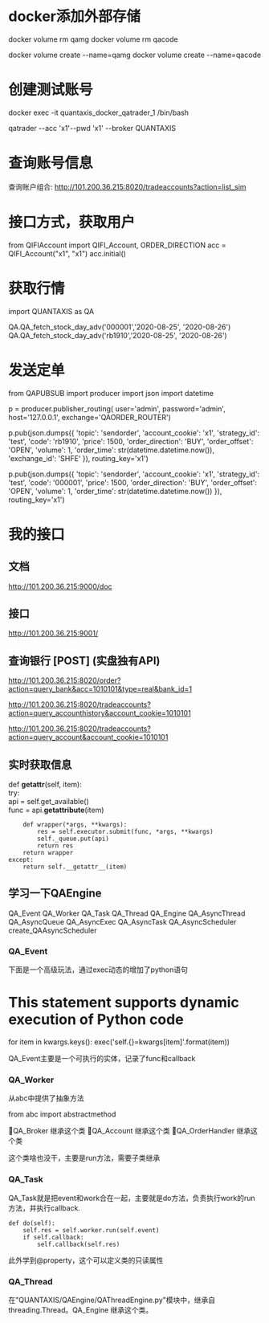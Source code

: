 # docker添加外部存储

docker volume rm qamg
docker volume rm qacode

docker volume create --name=qamg
docker volume create --name=qacode

# 创建测试账号

docker exec -it quantaxis_docker_qatrader_1 /bin/bash

qatrader --acc 'x1'--pwd 'x1' --broker QUANTAXIS

# 查询账号信息

查询账户组合: http://101.200.36.215:8020/tradeaccounts?action=list_sim


# 接口方式，获取用户

from QIFIAccount import QIFI_Account, ORDER_DIRECTION
acc = QIFI_Account("x1", "x1")
acc.initial()


# 获取行情

import QUANTAXIS as QA

QA.QA_fetch_stock_day_adv('000001','2020-08-25', '2020-08-26')
QA.QA_fetch_stock_day_adv('rb1910','2020-08-25', '2020-08-26')


# 发送定单

from QAPUBSUB import producer
import json
import datetime

p = producer.publisher_routing(
    user='admin', password='admin', host='127.0.0.1', exchange='QAORDER_ROUTER')

p.pub(json.dumps({
    'topic': 'sendorder',
    'account_cookie': 'x1',
    'strategy_id': 'test',
    'code': 'rb1910',
    'price': 1500,
    'order_direction': 'BUY',
    'order_offset': 'OPEN',
    'volume': 1,
    'order_time': str(datetime.datetime.now()),
    'exchange_id': 'SHFE'
}), routing_key='x1')




p.pub(json.dumps({
    'topic': 'sendorder',
    'account_cookie': 'x1',
    'strategy_id': 'test',
    'code': '000001',
    'price': 1500,
    'order_direction': 'BUY',
    'order_offset': 'OPEN',
    'volume': 1,
    'order_time': str(datetime.datetime.now())
}), routing_key='x1')



# 我的接口

## 文档
http://101.200.36.215:9000/doc

## 接口
http://101.200.36.215:9001/


## 查询银行 [POST] (实盘独有API)

http://101.200.36.215:8020/order?action=query_bank&acc=1010101&type=real&bank_id=1

http://101.200.36.215:8020/tradeaccounts?action=query_accounthistory&account_cookie=1010101

http://101.200.36.215:8020/tradeaccounts?action=query_account&account_cookie=1010101

## 实时获取信息
def __getattr__(self, item):                                   
    try:                                                       
        api = self.get_available()                             
        func = api.__getattribute__(item)                      
                                                               
        def wrapper(*args, **kwargs):                          
            res = self.executor.submit(func, *args, **kwargs)  
            self._queue.put(api)                               
            return res                                         
        return wrapper                                         
    except:                                                    
        return self.__getattr__(item) 


## 学习一下QAEngine
QA_Event
QA_Worker
QA_Task
QA_Thread
QA_Engine
QA_AsyncThread
QA_AsyncQueue
QA_AsyncExec
QA_AsyncTask
QA_AsyncScheduler
create_QAAsyncScheduler

### QA_Event

下面是一个高级玩法，通过exec动态的增加了python语句

# This statement supports dynamic execution of Python code
for item in kwargs.keys():
    exec('self.{}=kwargs[item]'.format(item))

QA_Event主要是一个可执行的实体，记录了func和callback

### QA_Worker

从abc中提供了抽象方法

from abc import abstractmethod

👻QA_Broker 继承这个类
👻QA_Account 继承这个类
👻QA_OrderHandler 继承这个类

这个类啥也没干，主要是run方法，需要子类继承

### QA_Task

QA_Task就是把event和work合在一起，主要就是do方法，负责执行work的run方法，并执行callback.

    def do(self):
        self.res = self.worker.run(self.event)
        if self.callback:
            self.callback(self.res)

此外学到@property，这个可以定义类的只读属性

### QA_Thread

在"QUANTAXIS/QAEngine/QAThreadEngine.py"模块中，继承自threading.Thread。QA_Engine 继承这个类。
